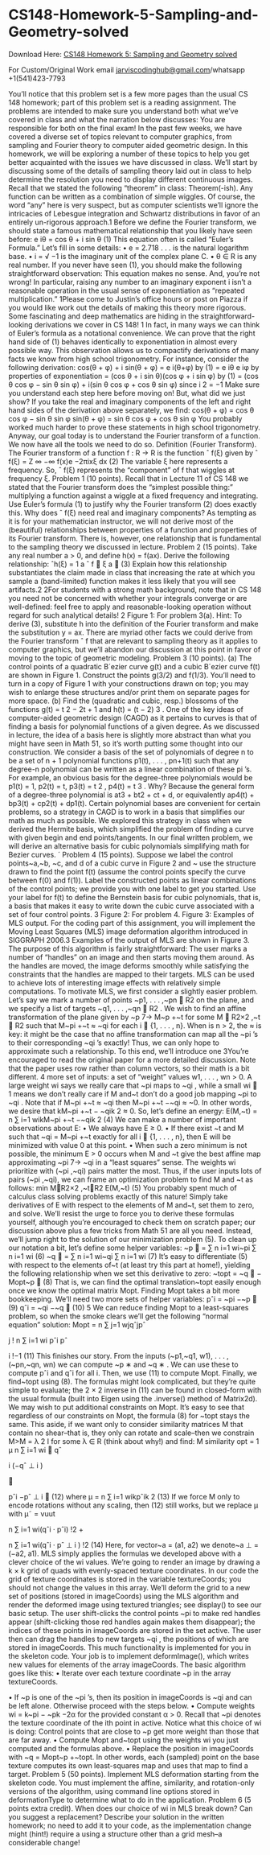 # CS148-Homework-5-Sampling-and-Geometry-solved

Download Here: [CS148 Homework 5: Sampling and Geometry solved](https://jarviscodinghub.com/assignment/homework-5-sampling-and-geometry-solution/)

For Custom/Original Work email jarviscodinghub@gmail.com/whatsapp +1(541)423-7793

You’ll notice that this problem set is a few more pages than the usual CS 148
homework; part of this problem set is a reading assignment. The problems are
intended to make sure you understand both what we’ve covered in class and
what the narration below discusses: You are responsible for both on the final
exam!
In the past few weeks, we have covered a diverse set of topics relevant to computer graphics,
from sampling and Fourier theory to computer aided geometric design. In this homework, we
will be exploring a number of these topics to help you get better acquainted with the issues we
have discussed in class.
We’ll start by discussing some of the details of sampling theory laid out in class to help determine the resolution you need to display different continuous images. Recall that we stated the
following “theorem” in class:
Theorem(-ish). Any function can be written as a combination of simple wiggles.
Of course, the word “any” here is very suspect, but as computer scientists we’ll ignore the
intricacies of Lebesgue integration and Schwartz distributions in favor of an entirely un-rigorous
approach.1
Before we define the Fourier transform, we should state a famous mathematical relationship
that you likely have seen before:
e
iθ = cos θ + i sin θ (1)
This equation often is called “Euler’s Formula.” Let’s fill in some details:
• e = 2.718 . . . is the natural logarithm base.
• i =
√
−1 is the imaginary unit of the complex plane C.
• θ ∈ R is any real number.
If you never have seen (1), you should make the following straightforward observation: This equation makes no sense. And, you’re not wrong! In particular, raising any number to an imaginary
exponent i isn’t a reasonable operation in the usual sense of exponentiation as “repeated multiplication.”
1Please come to Justin’s office hours or post on Piazza if you would like work out the details of making this theory
more rigorous. Some fascinating and deep mathematics are hiding in the straightforward-looking derivations we cover
in CS 148!
1
In fact, in many ways we can think of Euler’s formula as a notational convenience. We can prove
that the right hand side of (1) behaves identically to exponentiation in almost every possible way.
This observation allows us to compactify derivations of many facts we know from high school
trigonometry. For instance, consider the following derivation:
cos(θ + φ) + i sin(θ + φ) = e
i(θ+φ) by (1)
= e
iθ
e
iφ by properties of exponentiation
= (cos θ + i sin θ)(cos φ + i sin φ) by (1)
= (cos θ cos φ − sin θ sin φ) + i(sin θ cos φ + cos θ sin φ) since i
2 = −1
Make sure you understand each step here before moving on!
But, what did we just show? If you take the real and imaginary components of the left and
right hand sides of the derivation above separately, we find:
cos(θ + φ) = cos θ cos φ − sin θ sin φ
sin(θ + φ) = sin θ cos φ + cos θ sin φ
You probably worked much harder to prove these statements in high school trigonometry.
Anyway, our goal today is to understand the Fourier transform of a function. We now have all
the tools we need to do so.
Definition (Fourier Transform). The Fourier transform of a function f : R → R is the function ˆ
f(ξ)
given by
ˆ
f(ξ) = Z ∞
−∞
f(x)e
−2πixξ
dx (2)
The variable ξ here represents a frequency. So, ˆ
f(ξ) represents the “component” of f that
wiggles at frequency ξ.
Problem 1 (10 points). Recall that in Lecture 11 of CS 148 we stated that the Fourier transform does the
“simplest possible thing:” multiplying a function against a wiggle at a fixed frequency and integrating. Use
Euler’s formula (1) to justify why the Fourier transform (2) does exactly this. Why does ˆ
f(ξ) need real and
imaginary components?
As tempting as it is for your mathematician instructor, we will not derive most of the (beautiful) relationships between properties of a function and properties of its Fourier transform. There
is, however, one relationship that is fundamental to the sampling theory we discussed in lecture.
Problem 2 (15 points). Take any real number a > 0, and define h(x) = f(ax). Derive the following
relationship:
ˆh(ξ) = 1
a
ˆ
f

ξ
a

(3)
Explain how this relationship substantiates the claim made in class that increasing the rate at which you
sample a (band-limited) function makes it less likely that you will see artifacts.2
2For students with a strong math background, note that in CS 148 you need not be concerned with whether your
integrals converge or are well-defined: feel free to apply and reasonable-looking operation without regard for such
analytical details!
2
Figure 1: For problem 3(a).
Hint: To derive (3), substitute h into the definition of the Fourier transform and make the substitution
y = ax.
There are myriad other facts we could derive from the Fourier transform ˆ
f that are relevant to
sampling theory as it applies to computer graphics, but we’ll abandon our discussion at this point
in favor of moving to the topic of geometric modeling.
Problem 3 (10 points). (a) The control points of a quadratic B´ezier curve g(t) and a cubic B´ezier curve
f(t) are shown in Figure 1. Construct the points g(3/2) and f(1/3). You’ll need to turn in a copy of
Figure 1 with your constructions drawn on top; you may wish to enlarge these structures and/or print
them on separate pages for more space. (b) Find the (quadratic and cubic, resp.) blossoms of the functions
g(t) = t
2 − 2t + 1 and h(t) = (t − 2)
3
.
One of the key ideas of computer-aided geometric design (CAGD) as it pertains to curves is
that of finding a basis for polynomial functions of a given degree. As we discussed in lecture, the
idea of a basis here is slightly more abstract than what you might have seen in Math 51, so it’s
worth putting some thought into our construction.
We consider a basis of the set of polynomials of degree n to be a set of n + 1 polynomial
functions p1(t), . . . , pn+1(t) such that any degree-n polynomial can be written as a linear combination of these pi
’s. For example, an obvious basis for the degree-three polynomials would be
p1(t) = 1, p2(t) = t, p3(t) = t
2
, p4(t) = t
3
. Why? Because the general form of a degree-three
polynomial is at3 + bt2 + ct + d, or equivalently ap4(t) + bp3(t) + cp2(t) + dp1(t).
Certain polynomial bases are convenient for certain problems, so a strategy in CAGD is to
work in a basis that simplifies our math as much as possible. We explored this strategy in class
when we derived the Hermite basis, which simplified the problem of finding a curve with given
begin and end points/tangents. In our final written problem, we will derive an alternative basis
for cubic polynomials simplifying math for Bezier curves. ´
Problem 4 (15 points). Suppose we label the control points~a,~b, ~c, and d of a cubic curve in Figure 2 and ~
use the structure drawn to find the point f(t) (assume the control points specify the curve between f(0)
and f(1)). Label the constructed points as linear combinations of the control points; we provide you with
one label to get you started. Use your label for f(t) to define the Bernstein basis for cubic polynomials, that
is, a basis that makes it easy to write down the cubic curve associated with a set of four control points.
3
Figure 2: For problem 4.
Figure 3: Examples of MLS output.
For the coding part of this assignment, you will implement the Moving Least Squares (MLS)
image deformation algorithm introduced in SIGGRAPH 2006.3 Examples of the output of MLS
are shown in Figure 3. The purpose of this algorithm is fairly straightforward: The user marks
a number of “handles” on an image and then starts moving them around. As the handles are
moved, the image deforms smoothly while satisfying the constraints that the handles are mapped
to their targets. MLS can be used to achieve lots of interesting image effects with relatively simple
computations.
To motivate MLS, we first consider a slightly easier problem. Let’s say we mark a number of
points ~p1, . . . ,~pn ∈ R2 on the plane, and we specify a list of targets ~q1, . . . ,~qn ∈ R2
. We wish to
find an affine transformation of the plane given by ~p 7→ M~p +~t for some M ∈ R2×2
,~t ∈ R2
such
that M~pi +~t ≈ ~qi
for each i ∈ {1, . . . , n}. When is n > 2, the ≈ is key: it might be the case that no
affine transformation can map all the ~pi
’s to their corresponding ~qi
’s exactly!
Thus, we can only hope to approximate such a relationship. To this end, we’ll introduce one
3You’re encouraged to read the original paper for a more detailed discussion. Note that the paper uses row rather
than column vectors, so their math is a bit different.
4
more set of inputs: a set of “weight” values w1, . . . , wn > 0. A large weight wi says we really care
that ~pi maps to ~qi
, while a small wi  1 means we don’t really care if M and~t don’t do a good job
mapping ~pi
to ~qi
.
Note that if M~pi +~t ≈ ~qi
then M~pi +~t −~qi ≈ ~0. In other words, we desire that kM~pi +~t −
~qik
2 ≈ 0. So, let’s define an energy:
E(M,~t) =
n
∑
i=1
wikM~pi +~t −~qik
2
(4)
We can make a number of important observations about E:
• We always have E ≥ 0.
• If there exist ~t and M such that ~qi = M~pi +~t exactly for all i ∈ {1, . . . , n}, then E will be
minimized with value 0 at this point.
• When such a zero minimum is not possible, the minimum E > 0 occurs when M and ~t
give the best affine map approximating ~pi
7→ ~qi
in a “least squares” sense. The weights wi
prioritize with (~pi
,~qi) pairs matter the most.
Thus, if the user inputs lots of pairs (~pi
,~qi), we can frame an optimization problem to find M and
~t as follows:
min
M∈R2×2
,~t∈R2
E(M,~t) (5)
You probably spent much of calculus class solving problems exactly of this nature! Simply take
derivatives of E with respect to the elements of M and~t, set them to zero, and solve.
We’ll resist the urge to force you to derive these formulas yourself, although you’re encouraged
to check them on scratch paper; our discussion above plus a few tricks from Math 51 are all you
need. Instead, we’ll jump right to the solution of our minimization problem (5). To clean up our
notation a bit, let’s define some helper variables:
~p
∗ =
∑
n
i=1 wi~pi
∑
n
i=1 wi
(6)
~q
∗ =
∑
n
i=1 wi~qi
∑
n
i=1 wi
(7)
It’s easy to differentiate (5) with respect to the elements of~t (at least try this part at home!), yielding
the following relationship when we set this derivative to zero:
~topt = ~q
∗ − Mopt~p
∗
(8)
That is, we can find the optimal translation~topt easily enough once we know the optimal matrix
Mopt.
Finding Mopt takes a bit more bookkeeping. We’ll need two more sets of helper variables:
pˆi = ~pi −~p
∗
(9)
qˆi = ~qi −~q
∗
(10)
5
We can reduce finding Mopt to a least-squares problem, so when the smoke clears we’ll get the
following “normal equation” solution:
Mopt =
n
∑
j=1
wjqˆjpˆ
>
j
! n
∑
i=1
wi pˆi pˆ
>
i
!−1
(11)
This finishes our story. From the inputs (~p1,~q1, w1), . . . ,(~pn,~qn, wn) we can compute ~p
∗ and ~q
∗
.
We can use these to compute pˆi and qˆi
for all i. Then, we use (11) to compute Mopt. Finally, we
find~topt using (8). The formulas might look complicated, but they’re quite simple to evaluate; the
2 × 2 inverse in (11) can be found in closed-form with the usual formula (built into Eigen using
the .inverse() method of Matrix2d).
We may wish to put additional constraints on Mopt. It’s easy to see that regardless of our
constraints on Mopt, the formula (8) for ~topt stays the same. This aside, if we want only to consider similarity matrices M that contain no shear–that is, they only can rotate and scale–then we
constrain M>M = λ
2
I for some λ ∈ R (think about why!) and find:
M
similarity
opt =
1
µ
n
∑
i=1
wi

qˆ
>
i
(−qˆ
⊥
i
)
>


pˆi −pˆ
⊥
i

(12)
where
µ =
n
∑
i=1
wikpˆik
2
(13)
If we force M only to encode rotations without any scaling, then (12) still works, but we replace µ
with
µ˜ =
vuut

n
∑
i=1
wi(qˆi
· pˆi)
!2
+

n
∑
i=1
wi(qˆi
· pˆ
⊥
i
)
!2
(14)
Here, for vector~a = (a1, a2) we denote~a
⊥ = (−a2, a1).
MLS simply applies the formulas we developed above with a clever choice of the wi values.
We’re going to render an image by drawing a k × k grid of quads with evenly-spaced texture
coordinates. In our code the grid of texture coordinates is stored in the variable textureCoords;
you should not change the values in this array. We’ll deform the grid to a new set of positions
(stored in imageCoords) using the MLS algorithm and render the deformed image using textured
triangles; see display() to see our basic setup.
The user shift-clicks the control points ~pi
to make red handles appear (shift-clicking those red
handles again makes them disappear); the indices of these points in imageCoords are stored in the
set active. The user then can drag the handles to new targets ~qi
, the positions of which are stored
in imageCoords. This much functionality is implemented for you in the skeleton code.
Your job is to implement deformImage(), which writes new values for elements of the array
imageCoords. The basic algorithm goes like this:
• Iterate over each texture coordinate ~p in the array textureCoords.

• If ~p is one of the ~pi
’s, then its position in imageCoords is ~qi and can be left alone. Otherwise
proceed with the steps below.
• Compute weights wi = k~pi − ~pk
−2α
for the provided constant α > 0. Recall that ~pi denotes
the texture coordinate of the ith point in active. Notice what this choice of wi
is doing:
Control points that are close to ~p get more weight than those that are far away.
• Compute Mopt and~topt using the weights wi you just computed and the formulas above.
• Replace the position in imageCoords with ~q = Mopt~p +~topt.
In other words, each (sampled) point on the base texture computes its own least-squares map and
uses that map to find a target.
Problem 5 (50 points). Implement MLS deformation starting from the skeleton code. You must implement
the affine, similarity, and rotation-only versions of the algorithm, using command line options stored in
deformationType to determine what to do in the application.
Problem 6 (5 points extra credit). When does our choice of wi
in MLS break down? Can you suggest
a replacement? Describe your solution in the written homework; no need to add it to your code, as the
implementation change might (hint!) require a using a structure other than a grid mesh–a considerable
change!
